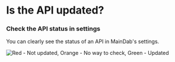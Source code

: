 # Is the API updated?

### Check the API status in settings

You can clearly see the status of an API in MainDab's settings.

![Red - Not updated, Orange - No way to check, Green - Updated](../../.gitbook/assets/MainDab\_R1Tq00vEkZ.png)
